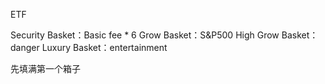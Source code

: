 ETF

Security Basket：Basic fee * 6
Grow Basket：S&P500
High Grow Basket：danger
Luxury Basket：entertainment

先填满第一个箱子
